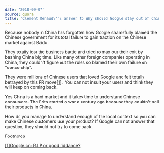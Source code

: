 ```yaml
---
date: '2018-09-07'
source: quora
title: 'Clément Renaud\''s answer to Why should Google stay out of China? - Quora'
---
```


Because nobody in China has forgotten how Google shamefully blamed the
Chinese government for its total failure to gain traction on the Chinese
market against Baidu.

They totally lost the business battle and tried to max out their exit by
bashing China big time. Like many other foreign companies operating in
China, they couldn\'t figure out the rules so blamed their own failure
on "censorship".

They were millions of Chinese users that loved Google and felt totally
betrayed by this PR move[\[1\]](#FRGOL) . You can not insult your users
and think they will keep on coming back.

Yes China is a hard market and it takes time to understand Chinese
consumers. The Brits started a war a century ago because they couldn\'t
sell their products in China.

How do you manage to understand enough of the local context so you can
make Chinese customers use your product? If Google can not answer that
question, they should not try to come back.

Footnotes

[\[1\]](#cite-FRGOL)[Google.cn: R.I.P or good
riddance?](http://www.cnn.com/2010/TECH/03/26/china.google.reaction/index.html)
